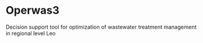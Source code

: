 # Operwas3
Decision support tool for optimization of wastewater treatment management in regional level
Leo
